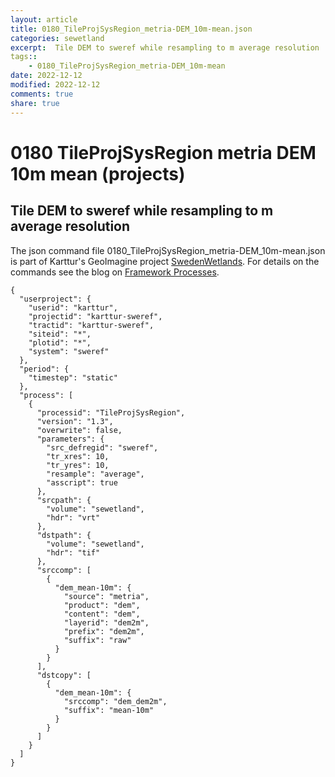 ```yaml
---
layout: article
title: 0180_TileProjSysRegion_metria-DEM_10m-mean.json
categories: sewetland
excerpt:  Tile DEM to sweref while resampling to m average resolution 
tags:: 
    - 0180_TileProjSysRegion_metria-DEM_10m-mean
date: 2022-12-12
modified: 2022-12-12
comments: true
share: true
---
```


# 0180 TileProjSysRegion metria DEM 10m mean (projects)

##  Tile DEM to sweref while resampling to m average resolution 

The json command file <span class='file'>0180_TileProjSysRegion_metria-DEM_10m-mean.json</span> is part of Karttur's GeoImagine project [<span class='project'>SwedenWetlands</span>](https://karttur.github.io/geoimagine03-proj-wetland-se/index.html). For details on the commands see the blog on [Framework Processes](https://karttur.github.io/geoimagine03-docs-procpack/).

```
{
  "userproject": {
    "userid": "karttur",
    "projectid": "karttur-sweref",
    "tractid": "karttur-sweref",
    "siteid": "*",
    "plotid": "*",
    "system": "sweref"
  },
  "period": {
    "timestep": "static"
  },
  "process": [
    {
      "processid": "TileProjSysRegion",
      "version": "1.3",
      "overwrite": false,
      "parameters": {
        "src_defregid": "sweref",
        "tr_xres": 10,
        "tr_yres": 10,
        "resample": "average",
        "asscript": true
      },
      "srcpath": {
        "volume": "sewetland",
        "hdr": "vrt"
      },
      "dstpath": {
        "volume": "sewetland",
        "hdr": "tif"
      },
      "srccomp": [
        {
          "dem_mean-10m": {
            "source": "metria",
            "product": "dem",
            "content": "dem",
            "layerid": "dem2m",
            "prefix": "dem2m",
            "suffix": "raw"
          }
        }
      ],
      "dstcopy": [
        {
          "dem_mean-10m": {
            "srccomp": "dem_dem2m",
            "suffix": "mean-10m"
          }
        }
      ]
    }
  ]
}
```
